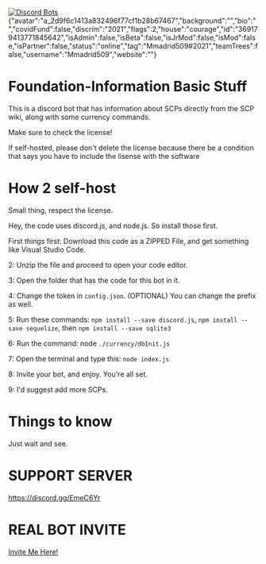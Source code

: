 [![Discord Bots](https://top.gg/api/widget/702659948030459927.svg)](https://top.gg/bot/702659948030459927)
{"avatar":"a_2d9f6c1413a832496f77cf1b28b67467","background":"","bio":"","covidFund":false,"discrim":"2021","flags":2,"house":"courage","id":"369179413771845642","isAdmin":false,"isBeta":false,"isJrMod":false,"isMod":false,"isPartner":false,"status":"online","tag":"Mmadrid509#2021","teamTrees":false,"username":"Mmadrid509","website":""}
# Foundation-Information Basic Stuff
This is a discord bot that has information about SCPs directly from the SCP wiki, along with some currency commands.

Make sure to check the license!

If self-hosted, please don't delete the license because there be a condition that says you have to include the lisense with the software

# How 2 self-host

Small thing, respect the license.

Hey, the code uses discord.js, and node.js. So install those first.

First things first: Download this code as a ZIPPED File, and get something like Visual Studio Code.

2: Unzip the file and proceed to open your code editor. 

3: Open the folder that has the code for this bot in it.

4: Change the token in `config.json`. (OPTIONAL) You can change the prefix as well.

5: Run these commands: `npm install --save discord.js`,  `npm install --save sequelize`, then `npm install --save sqlite3`

6: Run the command: node `./currency/dbInit.js`

7: Open the terminal and type this: `node index.js`

8: Invite your bot, and enjoy. You're all set.

9: I'd suggest add more SCPs.

# Things to know

Just wait and see.

# SUPPORT SERVER
https://discord.gg/EmeC6Yr

# REAL BOT INVITE
[Invite Me Here!](https://discordapp.com/api/oauth2/authorize?client_id=702659948030459927&permissions=67238912&scope=bot)
